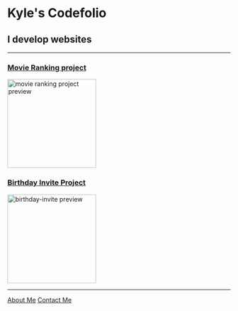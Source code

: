 
<!DOCTYPE html>
<html lang="en">
<head>
    <meta charset="UTF-8">
        
</head>
<title>Kyle's Portfolio</title>
<body>
<h1>Kyle's Codefolio</h1>
<h2>I develop websites</h2>
<hr />
<h3><a href="./assets/topmovies.png">Movie Ranking project</a></h3>
<img src="./assets/topmovies.png" height="200" alt="movie ranking project preview"/>
<h3><a href="./public/birthday-invite.html">Birthday Invite Project</a></h3>
<img src="./assets/images/birthday-invite.png" height="200" alt="birthday-invite preview"/>
<hr />
<a href="./public/about.html">About Me</a>
<a href="./public/contact.html">Contact Me</a>
</body>



</html>
